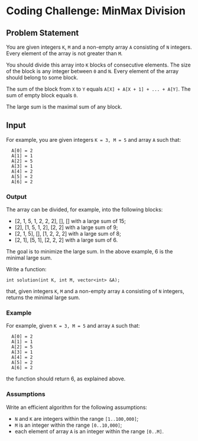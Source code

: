 # Coding Challenge: MinMax Division

## Problem Statement
You are given integers `K`, `M` and a non-empty array `A` consisting of `N` integers. Every element of the array is not greater than `M`.

You should divide this array into `K` blocks of consecutive elements. The size of the block is any integer between `0` and `N`. Every element of the array should belong to some block.

The sum of the block from `X` to `Y` equals `A[X] + A[X + 1] + ... + A[Y]`. The sum of empty block equals `0`.

The large sum is the maximal sum of any block.

## Input 
For example, you are given integers `K = 3, M = 5` and array `A` such that:
```
  A[0] = 2
  A[1] = 1
  A[2] = 5
  A[3] = 1
  A[4] = 2
  A[5] = 2
  A[6] = 2
```

### Output 
The array can be divided, for example, into the following blocks:

- [2, 1, 5, 1, 2, 2, 2], [], [] with a large sum of 15;
- [2], [1, 5, 1, 2], [2, 2] with a large sum of 9;
- [2, 1, 5], [], [1, 2, 2, 2] with a large sum of 8;
- [2, 1], [5, 1], [2, 2, 2] with a large sum of 6.

The goal is to minimize the large sum. In the above example, 6 is the minimal large sum.


Write a function:
```
int solution(int K, int M, vector<int> &A);
```
that, given integers `K`, `M` and a non-empty array `A` consisting of `N` integers, returns the minimal large sum.

### Example
For example, given `K = 3, M = 5` and array `A` such that:
```
  A[0] = 2
  A[1] = 1
  A[2] = 5
  A[3] = 1
  A[4] = 2
  A[5] = 2
  A[6] = 2
```
the function should return 6, as explained above.

### Assumptions
Write an efficient algorithm for the following assumptions:

- `N` and `K` are integers within the range `[1..100,000]`;
- `M` is an integer within the range `[0..10,000]`;
- each element of array `A` is an integer within the range `[0..M]`.